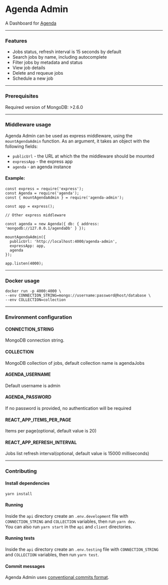 # Agenda Admin
A Dashboard for [Agenda](https://github.com/agenda/agenda)

---

### Features

- Jobs status, refresh interval is 15 seconds by default
- Search jobs by name, including autocomplete
- Filter jobs by metadata and status
- View job details
- Delete and requeue jobs
- Schedule a new job

---

### Prerequisites

Required version of MongoDB: >2.6.0

---

### Middleware usage
Agenda Admin can be used as express middleware, using the `mountAgendaAdmin` function. As an argument, it takes an object with the following fields:
- `publicUrl` - the URL at which the the middleware should be mounted
- `expressApp` - the express app
- `agenda` - an agenda instance

#### Example:

```
const express = require('express');
const Agenda = require('agenda');
const { mountAgendaAdmin } = require('agenda-admin');

const app = express();

// Other express middleware

const agenda = new Agenda({ db: { address: 'mongodb://127.0.0.1/agendaDb' } });

mountAgendaAdmin({ 
  publicUrl: 'http://localhost:4000/agenda-admin',
  expressApp: app, 
  agenda
});

app.listen(4000);
```

---

### Docker usage
```
docker run -p 4000:4000 \ 
--env CONNECTION_STRING=mongo://username:password@host/database \
--env COLLECTION=collection
```

---

### Environment configuration

#### CONNECTION_STRING

MongoDB connection string.

#### COLLECTION

MongoDB collection of jobs, default collection name is agendaJobs

#### AGENDA_USERNAME

Default username is admin

#### AGENDA_PASSWORD

If no password is provided, no authentication will be required

#### REACT_APP_ITEMS_PER_PAGE

Items per page(optional, default value is 20)

#### REACT_APP_REFRESH_INTERVAL

Jobs list refresh interval(optional, default value is 15000 milliseconds)

---

### Contributing

#### Install dependencies

`yarn install`

#### Running

Inside the `api` directory create an `.env.development` file with `CONNECTION_STRING` and `COLLECTION` variables, then run `yarn dev`. \
You can also run `yarn start` in the `api` and `client` directories.


#### Running tests

Inside the `api` directory create an `.env.testing` file with `CONNECTION_STRING` and `COLLECTION` variables, then run `yarn test`.

#### Commit messages

Agenda Admin uses [conventional commits format](https://www.conventionalcommits.org/en/v1.0.0/).